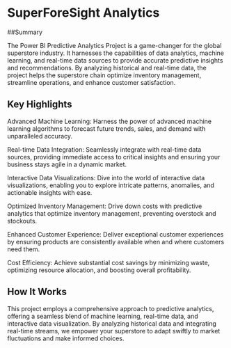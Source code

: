 
# SuperForeSight Analytics

##Summary

The Power BI Predictive Analytics Project is a game-changer for the global superstore industry. It harnesses the capabilities of data analytics, machine learning, and real-time data sources to provide accurate predictive insights and recommendations. By analyzing historical and real-time data, the project helps the superstore chain optimize inventory management, streamline operations, and enhance customer satisfaction.


## Key Highlights

Advanced Machine Learning: Harness the power of advanced machine learning algorithms to forecast future trends, sales, and demand with unparalleled accuracy.

Real-time Data Integration: Seamlessly integrate with real-time data sources, providing immediate access to critical insights and ensuring your business stays agile in a dynamic market.

Interactive Data Visualizations: Dive into the world of interactive data visualizations, enabling you to explore intricate patterns, anomalies, and actionable insights with ease.

Optimized Inventory Management: Drive down costs with predictive analytics that optimize inventory management, preventing overstock and stockouts.

Enhanced Customer Experience: Deliver exceptional customer experiences by ensuring products are consistently available when and where customers need them.

Cost Efficiency: Achieve substantial cost savings by minimizing waste, optimizing resource allocation, and boosting overall profitability.


## How It Works
This project employs a comprehensive approach to predictive analytics, offering a seamless blend of machine learning, real-time data, and interactive data visualization. By analyzing historical data and integrating real-time streams, we empower your superstore to adapt swiftly to market fluctuations and make informed choices.
